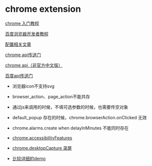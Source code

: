 # chrome extension

[chrome 入门教程](https://developer.chrome.com/extensions)

[百度浏览器开发者教程](https://chajian.baidu.com/developer/extensions/getstarted.html)

[配置相关文章](https://mp.weixin.qq.com/s/a-mkhgWfyxKzUFdRPw6NzA)

[chrome api传送门](https://developer.chrome.com/extensions/api_index)

[chrome api（非官方中文版）](http://www.kkh86.com/it/chrome-extension-doc/extensions/api_index.html)

[百度api传送门](https://chajian.baidu.com/developer/extensions/api_index.html)

* 浏览器icon不支持svg
* browser_action、page_action不能共存
* 通过js来调用的时候，不填可选参数的时候，也需要传空对象
* default_popup 存在的时候，chrome.browserAction.onClicked 无效
* chrome.alarms.create when delayInMinutes 不能同时存在

* [chrome.accessibilityFeatures](https://chajian.baidu.com/developer/extensions/accessibilityFeatures.html)

* [chrome.desktopCapture 录屏](https://www.jianshu.com/p/97ecb4a6e4ce)

* [比较详细的demo](http://louiszhai.github.io/2017/11/14/iheader/)
